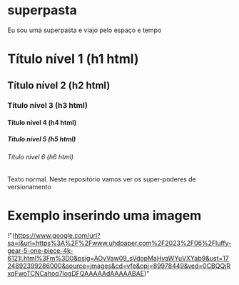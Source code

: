 # superpasta
Eu sou uma superpasta e viajo pelo espaço e tempo
# Título nível 1 (h1 html)
## Título nível 2 (h2 html)
### Título nível 3 (h3 html)
#### Título nível 4 (h4 html)
##### Título nível 5 (h5 html)
###### Título nível 6 (h6 html)

Texto normal.
Neste repositório vamos ver os super-poderes de versionamento 

# Exemplo inserindo uma imagem
!"(https://www.google.com/url?sa=i&url=https%3A%2F%2Fwww.uhdpaper.com%2F2023%2F06%2Fluffy-gear-5-one-piece-4k-6121l.html%3Fm%3D0&psig=AOvVaw09_sVdopMaHvaWYuVXYab9&ust=1724892399286000&source=images&cd=vfe&opi=89978449&ved=0CBQQjRxqFwoTCNCahoq7logDFQAAAAAdAAAAABAE)"

